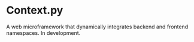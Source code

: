 # Context.py
A web microframework that dynamically integrates backend and frontend namespaces. In development.
